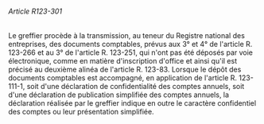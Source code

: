 ###### Article R123-301

Le greffier procède à la transmission, au teneur du Registre national des entreprises, des documents comptables, prévus aux 3° et 4° de l'article R. 123-266 et au 3° de l'article R. 123-251, qui n'ont pas été déposés par voie électronique, comme en matière d'inscription d'office et ainsi qu'il est précisé au deuxième alinéa de l'article R. 123-83. Lorsque le dépôt des documents comptables est accompagné, en application de l'article R. 123-111-1, soit d'une déclaration de confidentialité des comptes annuels, soit d'une déclaration de publication simplifiée des comptes annuels, la déclaration réalisée par le greffier indique en outre le caractère confidentiel des comptes ou leur présentation simplifiée.

